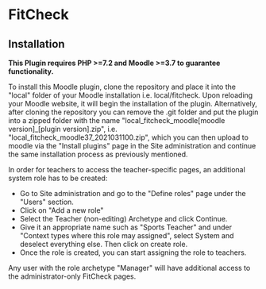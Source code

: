 # FitCheck

## Installation

**This Plugin requires PHP >=7.2 and Moodle >=3.7 to guarantee functionality.**

To install this Moodle plugin, clone the repository and place it into the "local" folder of your Moodle installation i.e. local/fitcheck. Upon reloading your Moodle website, it will begin the installation of the plugin. Alternatively, after cloning the repository you can remove the .git folder and put the plugin into a zipped folder with the name "local_fitcheck_moodle[moodle version]_[plugin version].zip", i.e. "local_fitcheck_moodle37_2021031100.zip", which you can then upload to moodle via the "Install plugins" page in the Site administration and continue the same installation process as previously mentioned.

In order for teachers to access the teacher-specific pages, an additional system role has to be created:
* Go to Site administration and go to the "Define roles" page under the "Users" section.
* Click on "Add a new role"
* Select the Teacher (non-editing) Archetype and click Continue.
* Give it an appropriate name such as "Sports Teacher" and under "Context types where this role may assigned", select System and deselect everything else. Then click on create role.
* Once the role is created, you can start assigning the role to teachers.

Any user with the role archetype "Manager" will have additional access to the administrator-only FitCheck pages.